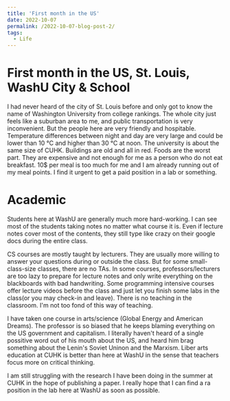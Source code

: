 ```yaml
---
title: 'First month in the US'
date: 2022-10-07
permalink: /2022-10-07-blog-post-2/
tags:
  - Life
---
```


First month in the US, St. Louis, WashU
City & School
====

I had never heard of the city of St. Louis before and only got to know the name of Washington University from college rankings. The whole city just feels like a suburban area to me, and public transportation is very inconvenient. But the people here are very friendly and hospitable. Temperature differences between night and day are very large and could be lower than 10 °C and higher than 30 °C at noon. The university is about the same size of CUHK. Buildings are old and all in red. Foods are the worst part. They are expensive and not enough for me as a person who do not eat breakfast. 10$ per meal is too much for me and I am already running out of my meal points. I find it urgent to get a paid position in a lab or something.

Academic
====

Students here at WashU are generally much more hard-working. I can see most of the students taking notes no matter what course it is. Even if lecture notes cover most of the contents, they still type like crazy on their google docs during the entire class.

CS courses are mostly taught by lecturers. They are usually more willing to answer your questions during or outside the class. But for some small-class-size classes, there are no TAs. In some courses, professors/lecturers are too lazy to prepare for lecture notes and only write everything on the blackboards with bad handwriting. 
Some programming intensive courses offer lecture videos before the class and just let you finish some labs in the class(or you may check-in and leave). There is no teaching in the classroom. I'm not too fond of this way of teaching. 

I have taken one course in arts/science (Global Energy and American Dreams). The professor is so biased that he keeps blaming everything on the US government and capitalism. I literally haven't heard of a single possitive word out of his mouth about the US, and heard him brag something about the Lenin's Soviet Uninon and the Marxism. Liber arts education at CUHK is better than here at WashU in the sense that teachers focus more on critical thinking.

I am still struggling with the research I have been doing in the summer at CUHK in the hope of publishing a paper. I really hope that I can find a ra position in the lab here at WashU as soon as possible.
